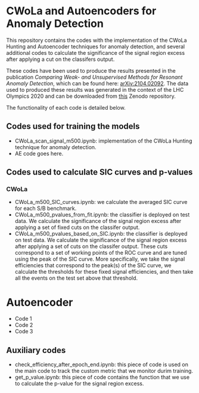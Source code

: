 # CWoLa and Autoencoders for Anomaly Detection

This repository contains the codes with the implementation of the CWoLa Hunting and Autoencoder techniques for anomaly detection, and several additional codes to calculate the significance of the signal region excess after applying a cut on the classifers output.

These codes have been used to produce the results presented in the publication *Comparing Weak- and Unsupervised Methods for Resonant Anomaly Detection*, which can be found here: [arXiv:2104.02092](https://arxiv.org/abs/2104.02092). The data used to produced these results was generated in the context of the LHC Olympics 2020 and can be downloaded from [this](https://zenodo.org/record/4536377) Zenodo repository.

The functionality of each code is detailed below.

## Codes used for training the models
* CWoLa_scan_signal_m500.ipynb: implementation of the CWoLa Hunting technique for anomaly detection.
* AE code goes here.

## Codes used to calculate SIC curves and p-values

### CWoLa
* CWoLa_m500_SIC_curves.ipynb: we calculate the averaged SIC curve for each S/B benchmark.
* CWoLa_m500_pvalues_from_fit.ipynb: the classifier is deployed on test data. We calculate the significance of the signal region excess after applying a set of fixed cuts on the classifer output.
* CWoLa_m500_pvalues_based_on_SIC.ipynb: the classifier is deployed on test data. We calculate the significance of the signal region excess after applying a set of cuts on the classifer output. These cuts correspond to a set of working points of the ROC curve and are tuned using the peak of the SIC curve. More specifically, we take the signal efficiencies that correspond to the peak(s) of the SIC curve, we calculate the thresholds for these fixed signal efficiencies, and then take all the events on the test set above that threshold.

# Autoencoder
* Code 1
* Code 2
* Code 3

## Auxiliary codes
* check_efficiency_after_epoch_end.ipynb: this piece of code is used on the main code to track the custom metric that we monitor durim training.
* get_p_value.ipynb: this piece of code contains the function that we use to calculate the p-value for the signal region excess.

